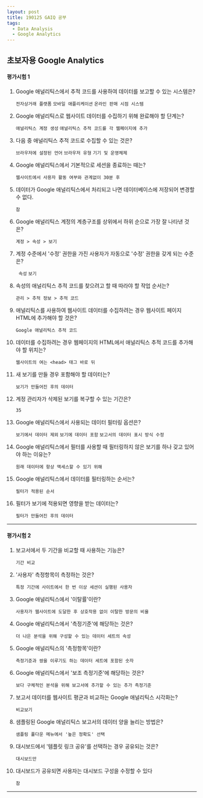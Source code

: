```yaml
---
layout: post
title: 190125 GAIQ 공부
tags:
  - Data Analysis
  - Google Analytics
---
```


## 초보자용 Google Analytics

#### 평가시험 1

1. Google 애널리틱스에서 추적 코드를 사용하여 데이터를 보고할 수 있는 시스템은?

    `전자상거래 플랫폼` `모바일 애플리케이션` `온라인 판매 시점 시스템`

2. Google 애널리틱스로 웹사이트 데이터를 수집하기 위해 완료해야 할 단계는?

    `애널리틱스 계정 생성` `애널리틱스 추적 코드를 각 웹페이지에 추가`

3. 다음 중 애널리틱스 추적 코드로 수집할 수 있는 것은?

    `브라우저에 설정된 언어` `브라우저 유형` `기기 및 운영체제`

4. Google 애널리틱스에서 기본적으로 세션을 종료하는 때는?

    `웹사이트에서 사용자 활동 여부와 관계없이 30분 후`

5. 데이터가 Google 애널리틱스에서 처리되고 나면 데이터베이스에 저장되어 변경할 수 없다.

	 `참`

6. Google 애널리틱스 계정의 계층구조를 상위에서 하위 순으로 가장 잘 나타낸 것은?

	 `계정 > 속성 > 보기`

7. 계정 수준에서 '수정' 권한을 가진 사용자가 자동으로 '수정' 권한을 갖게 되는 수준은?

	 ` 속성` `보기`

8. 속성의 애널리틱스 추적 코드를 찾으려고 할 때 따라야 할 작업 순서는?

	 `관리 > 추적 정보 > 추적 코드`

9. 애널리틱스를 사용하여 웹사이트 데이터를 수집하려는 경우 웹사이트 페이지 HTML에 추가해야 할 것은?

	 `Google 애널리틱스 추적 코드`

10. 데이터를 수집하려는 경우 웹페이지의 HTML에서 애널리틱스 추적 코드를 추가해야 할 위치는?

	 `웹사이트의 여는 <head> 태그 바로 뒤`

11. 새 보기를 만들 경우 포함해야 할 데이터는?

	 `보기가 만들어진 후의 데이터`

12. 계정 관리자가 삭제된 보기를 복구할 수 있는 기간은?

	 `35`

13. Google 애널리틱스에서 사용되는 데이터 필터링 옵션은?

	 `보기에서 데이터 제외` `보기에 데이터 포함` `보고서의 데이터 표시 방식 수정`

14. Google 애널리틱스에서 필터를 사용할 때 필터링하지 않은 보기를 하나 갖고 있어야 하는 이유는?

	 `원래 데이터에 항상 액세스할 수 있기 위해`

15. Google 애널리틱스에서 데이터를 필터링하는 순서는?

	 `필터가 적용된 순서`

16. 필터가 보기에 적용되면 영향을 받는 데이터는?

	 `필터가 만들어진 후의 데이터`

------

#### 평가시험 2

1. 보고서에서 두 기간을 비교할 때 사용하는 기능은?

    `기간 비교`

2. '사용자' 측정항목이 측정하는 것은? 

   `특정 기간에 사이트에서 한 번 이상 세션이 실행된 사용자`

3. Google 애널리틱스에서 '이탈률'이란?

    `사용자가 웹사이트에 도달한 후 상호작용 없이 이탈한 방문의 비율`

4. Google 애널리틱스에서 '측정기준'에 해당하는 것은? 

   `더 나은 분석을 위해 구성할 수 있는 데이터 세트의 속성`

5. Google 애널리틱스의 '측정항목'이란?

   `측정기준과 쌍을 이루기도 하는 데이터 세트에 포함된 숫자`

6. Google 애널리틱스에서 '보조 측정기준'에 해당하는 것은? 

   `보다 구체적인 분석을 위해 보고서에 추가할 수 있는 추가 측정기준`

7. 보고서 데이터를 웹사이트 평균과 비교하는 Google 애널리틱스 시각화는? 

   `비교보기`

8. 샘플링된 Google 애널리틱스 보고서의 데이터 양을 늘리는 방법은? 

   `샘플링 풀다운 메뉴에서 '높은 정확도' 선택`

9. 대시보드에서 '템플릿 링크 공유'를 선택하는 경우 공유되는 것은? 

   `대시보드만`

10. 대시보드가 공유되면 사용자는 대시보드 구성을 수정할 수 있다

    `참`

------

